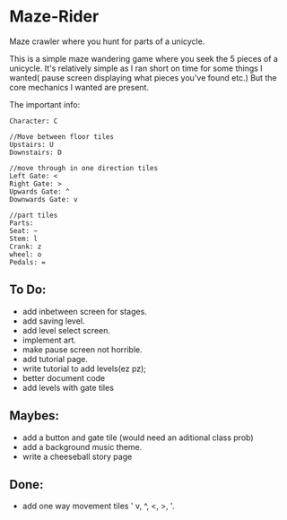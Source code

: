 # Maze-Rider
Maze crawler where you hunt for parts of a unicycle.

This is a simple maze wandering game where you seek the 5 pieces of a unicycle.  It's relatively simple as I ran short on time for some things I wanted( pause screen displaying what pieces you've found etc.)  But the core mechanics I wanted are present.  

The important info:

    Character: C
    
    //Move between floor tiles
    Upstairs: U
    Downstairs: D
    
    //move through in one direction tiles
    Left Gate: <
    Right Gate: >
    Upwards Gate: ^
    Downwards Gate: v

    //part tiles
    Parts:
    Seat: ~
    Stem: l
    Crank: z
    wheel: o
    Pedals: =








To Do:
---------
* add inbetween screen for stages.
* add saving level.
* add level select screen.
* implement art.
* make pause screen not horrible.
* add tutorial page.
* write tutorial to add levels(ez pz);
* better document code
* add levels with gate tiles



Maybes:
-----------
* add a button and gate tile (would need an aditional class prob)
* add a background music theme.
* write a cheeseball story page


Done:
--------
* add one way movement tiles ' v, ^, <, >, '.
